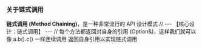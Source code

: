 ### 关于链式调用

**链式调用 (Method Chaining)**，是一种非常流行的 API 设计模式
    // --- 【核心设计：链式调用】 ---
    // 每个方法都返回对自身的引用 (Option&)，这样我们就可以像 a.b().c() 一样连续调用
返回自身引用以实现链式调用